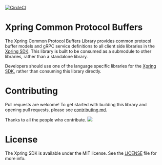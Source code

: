 [![CircleCI](https://img.shields.io/circleci/build/github/xpring-eng/xpring-common-protocol-buffers/master?style=flat-square&token=0c0a6cd726bae3421cc9bbc52aa603946689b17e)](https://circleci.com/gh/xpring-eng/xpring-common-protocol-buffers/tree/master)

# Xpring Common Protocol Buffers

The Xpring Common Protocol Buffers Library provides common protocol buffer models and gRPC service definitions to all client side libraries in the [Xpring SDK](https://github.com/xpring-eng/xpring-sdk). This library is built to be consumed as a submodule to other libraries, rather than a standalone library.

Developers should use one of the language specific libraries for the [Xpring SDK](https://github.com/xpring-eng/xpring-sdk#client-side-libraries), rather than consuming this library directly.

# Contributing

Pull requests are welcome! To get started with building this library and opening pull requests, please see [contributing.md](CONTRIBUTING.md).

Thanks to all the people who contribute.
<a href="https://github.com/xpring-eng/xpring-common-protocol-buffers/graphs/contributors">
  <img src="https://contributors-img.firebaseapp.com/image?repo=xpring-eng/xpring-common-protocol-buffers" />
</a>

# License

The Xpring SDK is available under the MIT license. See the [LICENSE](LICENSE) file for more info.
